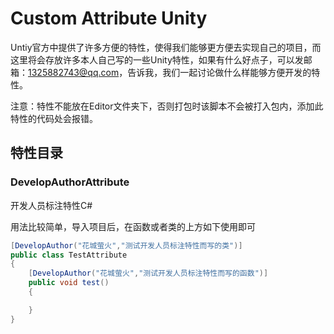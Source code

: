 # Custom Attribute Unity
Untiy官方中提供了许多方便的特性，使得我们能够更方便去实现自己的项目，而这里将会存放许多本人自己写的一些Unity特性，如果有什么好点子，可以发邮箱：1325882743@qq.com，告诉我，我们一起讨论做什么样能够方便开发的特性。



注意：特性不能放在Editor文件夹下，否则打包时该脚本不会被打入包内，添加此特性的代码处会报错。



## 特性目录

### DevelopAuthorAttribute

开发人员标注特性C#

用法比较简单，导入项目后，在函数或者类的上方如下使用即可

```C#
[DevelopAuthor("花城萤火","测试开发人员标注特性而写的类")]
public class TestAttribute
{
    [DevelopAuthor("花城萤火","测试开发人员标注特性而写的函数")]
    public void test()
    {

    }
}
```

